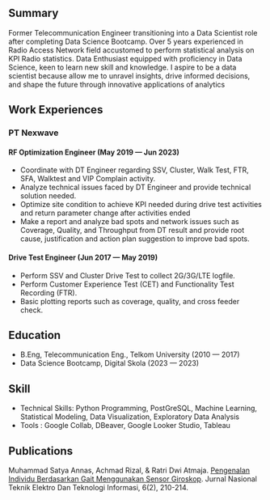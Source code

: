 ## **Summary**
Former Telecommunication Engineer transitioning into a Data Scientist role after completing Data Science Bootcamp. Over 5 years experienced in Radio Access Network field accustomed to perform statistical analysis on KPI Radio statistics. 
Data Enthusiast equipped with proficiency in Data Science, keen to learn new skill and knowledge. I aspire to be a data scientist because allow me to unravel insights, drive informed decisions, and shape the future through innovative applications of analytics

## **Work Experiences**
### **PT Nexwave**
#### **RF Optimization Engineer (May 2019 — Jun 2023)**
- Coordinate with DT Engineer regarding SSV, Cluster, Walk Test, FTR, SFA, Walktest and VIP Complain activity.
- Analyze technical issues faced by DT Engineer and provide technical solution needed.
- Optimize site condition to achieve KPI needed during drive test activities and return parameter change after activities ended
- Make a report and analyze bad spots and network issues such as Coverage, Quality, and Throughput from DT result and provide root cause, justification and action plan suggestion to improve bad spots.


#### **Drive Test Engineer (Jun 2017 — May 2019)**
- Perform SSV and Cluster Drive Test to collect 2G/3G/LTE logfile.
- Perform Customer Experience Test (CET) and Functionality Test Recording (FTR).
- Basic plotting reports such as coverage, quality, and cross feeder check.


## **Education**
- B.Eng, Telecommunication Eng., Telkom University (2010 — 2017)
- Data Science Bootcamp, Digital Skola (2023 — 2023)

## **Skill**
- Technical Skills: Python Programming, PostGreSQL, Machine Learning, Statistical Modeling, Data Visualization, Exploratory Data Analysis
- Tools : Google Collab, DBeaver, Google Looker Studio, Tableau


## **Publications**
Muhammad Satya Annas, Achmad Rizal, & Ratri Dwi Atmaja. [Pengenalan Individu Berdasarkan Gait Menggunakan Sensor Giroskop](https://journal.ugm.ac.id/v3/JNTETI/article/view/2857). Jurnal Nasional Teknik Elektro Dan Teknologi Informasi, 6(2), 210-214.
